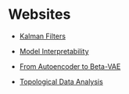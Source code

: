 # Websites

* [Kalman Filters](https://www.bzarg.com/p/how-a-kalman-filter-works-in-pictures/)

* [Model Interpretability](https://christophm.github.io/interpretable-ml-book/intro.html)

* [From Autoencoder to Beta-VAE](https://lilianweng.github.io/lil-log/2018/08/12/from-autoencoder-to-beta-vae.html)

* [Topological Data Analysis](http://outlace.com/TDApart1.html)
